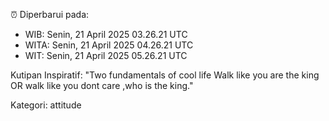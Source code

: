 ⏰ Diperbarui pada:
- WIB: Senin, 21 April 2025 03.26.21 UTC
- WITA: Senin, 21 April 2025 04.26.21 UTC
- WIT: Senin, 21 April 2025 05.26.21 UTC

Kutipan Inspiratif:
"Two fundamentals of cool life  Walk like you are the king OR walk like you dont care ,who is the king."


Kategori: attitude

